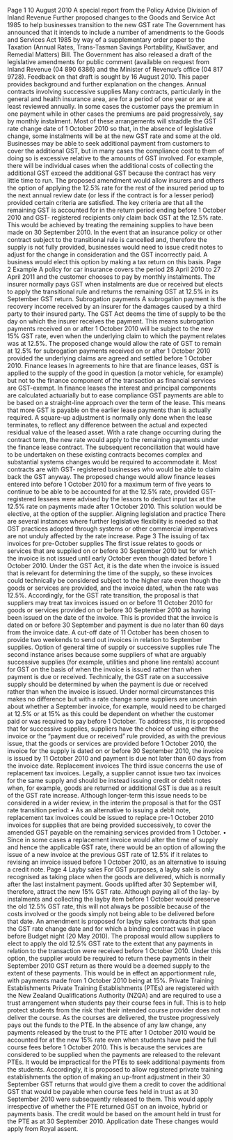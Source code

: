 Page 1 10 August 2010 A special report from the Policy Advice Division of Inland Revenue Further proposed changes to the Goods and Service Act 1985 to help businesses transition to the new GST rate The Government has announced that it intends to include a number of amendments to the Goods and Services Act 1985 by way of a supplementary order paper to the Taxation (Annual Rates, Trans-Tasman Savings Portability, KiwiSaver, and Remedial Matters) Bill. The Government has also released a draft of the legislative amendments for public comment (available on request from Inland Revenue (04 890 6386) and the Minister of Revenue’s office (04 817 9728). Feedback on that draft is sought by 16 August 2010. This paper provides background and further explanation on the changes. Annual contracts involving successive supplies Many contracts, particularly in the general and health insurance area, are for a period of one year or are at least reviewed annually. In some cases the customer pays the premium in one payment while in other cases the premiums are paid progressively, say by monthly instalment. Most of these arrangements will straddle the GST rate change date of 1 October 2010 so that, in the absence of legislative change, some instalments will be at the new GST rate and some at the old. Businesses may be able to seek additional payment from customers to cover the additional GST, but in many cases the compliance cost to them of doing so is excessive relative to the amounts of GST involved. For example, there will be individual cases when the additional costs of collecting the additional GST exceed the additional GST because the contract has very little time to run. The proposed amendment would allow insurers and others the option of applying the 12.5% rate for the rest of the insured period up to the next annual review date (or less if the contract is for a lesser period) provided certain criteria are satisfied. The key criteria are that all the remaining GST is accounted for in the return period ending before 1 October 2010 and GST- registered recipients only claim back GST at the 12.5% rate. This would be achieved by treating the remaining supplies to have been made on 30 September 2010. In the event that an insurance policy or other contract subject to the transitional rule is cancelled and, therefore the supply is not fully provided, businesses would need to issue credit notes to adjust for the change in consideration and the GST incorrectly paid. A business would elect this option by making a tax return on this basis. Page 2 Example A policy for car insurance covers the period 28 April 2010 to 27 April 2011 and the customer chooses to pay by monthly instalments. The insurer normally pays GST when instalments are due or received but elects to apply the transitional rule and returns the remaining GST at 12.5% in its September GST return. Subrogation payments A subrogation payment is the recovery income received by an insurer for the damages caused by a third party to their insured party. The GST Act deems the time of supply to be the day on which the insurer receives the payment. This means subrogation payments received on or after 1 October 2010 will be subject to the new 15% GST rate, even when the underlying claim to which the payment relates was at 12.5%. The proposed change would allow the rate of GST to remain at 12.5% for subrogation payments received on or after 1 October 2010 provided the underlying claims are agreed and settled before 1 October 2010. Finance leases In agreements to hire that are finance leases, GST is applied to the supply of the good in question (a motor vehicle, for example) but not to the finance component of the transaction as financial services are GST-exempt. In finance leases the interest and principal components are calculated actuarially but to ease compliance GST payments are able to be based on a straight-line approach over the term of the lease. This means that more GST is payable on the earlier lease payments than is actually required. A square-up adjustment is normally only done when the lease terminates, to reflect any difference between the actual and expected residual value of the leased asset. With a rate change occurring during the contract term, the new rate would apply to the remaining payments under the finance lease contract. The subsequent reconciliation that would have to be undertaken on these existing contracts becomes complex and substantial systems changes would be required to accommodate it. Most contracts are with GST- registered businesses who would be able to claim back the GST anyway. The proposed change would allow finance leases entered into before 1 October 2010 for a maximum term of five years to continue to be able to be accounted for at the 12.5% rate, provided GST-registered lessees were advised by the lessors to deduct input tax at the 12.5% rate on payments made after 1 October 2010. This solution would be elective, at the option of the supplier. Aligning legislation and practice There are several instances where further legislative flexibility is needed so that GST practices adopted through systems or other commercial imperatives are not unduly affected by the rate increase. Page 3 The issuing of tax invoices for pre-October supplies The first issue relates to goods or services that are supplied on or before 30 September 2010 but for which the invoice is not issued until early October even though dated before 1 October 2010. Under the GST Act, it is the date when the invoice is issued that is relevant for determining the time of the supply, so these invoices could technically be considered subject to the higher rate even though the goods or services are provided, and the invoice dated, when the rate was 12.5%. Accordingly, for the GST rate transition, the proposal is that suppliers may treat tax invoices issued on or before 11 October 2010 for goods or services provided on or before 30 September 2010 as having been issued on the date of the invoice. This is provided that the invoice is dated on or before 30 September and payment is due no later than 60 days from the invoice date. A cut-off date of 11 October has been chosen to provide two weekends to send out invoices in relation to September supplies. Option of general time of supply or successive supplies rule The second instance arises because some suppliers of what are arguably successive supplies (for example, utilities and phone line rentals) account for GST on the basis of when the invoice is issued rather than when payment is due or received. Technically, the GST rate on a successive supply should be determined by when the payment is due or received rather than when the invoice is issued. Under normal circumstances this makes no difference but with a rate change some suppliers are uncertain about whether a September invoice, for example, would need to be charged at 12.5% or at 15% as this could be dependent on whether the customer paid or was required to pay before 1 October. To address this, it is proposed that for successive supplies, suppliers have the choice of using either the invoice or the “payment due or received” rule provided, as with the previous issue, that the goods or services are provided before 1 October 2010, the invoice for the supply is dated on or before 30 September 2010, the invoice is issued by 11 October 2010 and payment is due not later than 60 days from the invoice date. Replacement invoices The third issue concerns the use of replacement tax invoices. Legally, a supplier cannot issue two tax invoices for the same supply and should be instead issuing credit or debit notes when, for example, goods are returned or additional GST is due as a result of the GST rate increase. Although longer-term this issue needs to be considered in a wider review, in the interim the proposal is that for the GST rate transition period: • As an alternative to issuing a debit note, replacement tax invoices could be issued to replace pre-1 October 2010 invoices for supplies that are being provided successively, to cover the amended GST payable on the remaining services provided from 1 October. • Since in some cases a replacement invoice would alter the time of supply and hence the applicable GST rate, there would be an option of allowing the issue of a new invoice at the previous GST rate of 12.5% if it relates to revising an invoice issued before 1 October 2010, as an alternative to issuing a credit note. Page 4 Layby sales For GST purposes, a layby sale is only recognised as taking place when the goods are delivered, which is normally after the last instalment payment. Goods uplifted after 30 September will, therefore, attract the new 15% GST rate. Although paying all of the lay- by instalments and collecting the layby item before 1 October would preserve the old 12.5% GST rate, this will not always be possible because of the costs involved or the goods simply not being able to be delivered before that date. An amendment is proposed for layby sales contracts that span the GST rate change date and for which a binding contract was in place before Budget night (20 May 2010). The proposal would allow suppliers to elect to apply the old 12.5% GST rate to the extent that any payments in relation to the transaction were received before 1 October 2010. Under this option, the supplier would be required to return these payments in their September 2010 GST return as there would be a deemed supply to the extent of these payments. This would be in effect an apportionment rule, with payments made from 1 October 2010 being at 15%. Private Training Establishments Private Training Establishments (PTEs) are registered with the New Zealand Qualifications Authority (NZQA) and are required to use a trust arrangement when students pay their course fees in full. This is to help protect students from the risk that their intended course provider does not deliver the course. As the courses are delivered, the trustee progressively pays out the funds to the PTE. In the absence of any law change, any payments released by the trust to the PTE after 1 October 2010 would be accounted for at the new 15% rate even when students have paid the full course fees before 1 October 2010. This is because the services are considered to be supplied when the payments are released to the relevant PTEs. It would be impractical for the PTEs to seek additional payments from the students. Accordingly, it is proposed to allow registered private training establishments the option of making an up-front adjustment in their 30 September GST returns that would give them a credit to cover the additional GST that would be payable when course fees held in trust as at 30 September 2010 were subsequently released to them. This would apply irrespective of whether the PTE returned GST on an invoice, hybrid or payments basis. The credit would be based on the amount held in trust for the PTE as at 30 September 2010. Application date These changes would apply from Royal assent.